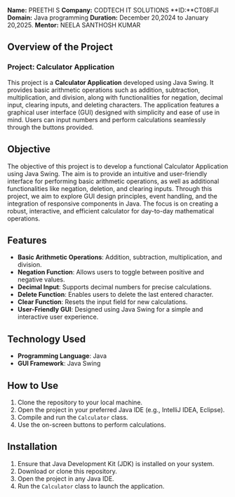 **Name:** PREETHI S
**Company:** CODTECH IT SOLUTIONS
**ID:**CT08FJI
**Domain:** Java programming
**Duration:** December 20,2024 to January 20,2025.
**Mentor:** NEELA SANTHOSH KUMAR

## Overview of the Project
### Project: Calculator Application

This project is a **Calculator Application** developed using Java Swing. It provides basic arithmetic operations such as addition, subtraction, multiplication, and division, along with functionalities for negation, decimal input, clearing inputs, and deleting characters. The application features a graphical user interface (GUI) designed with simplicity and ease of use in mind. Users can input numbers and perform calculations seamlessly through the buttons provided.

## Objective

The objective of this project is to develop a functional Calculator Application using Java Swing. The aim is to provide an intuitive and user-friendly interface for performing basic arithmetic operations, as well as additional functionalities like negation, deletion, and clearing inputs. Through this project, we aim to explore GUI design principles, event handling, and the integration of responsive components in Java. The focus is on creating a robust, interactive, and efficient calculator for day-to-day mathematical operations.

## Features

- **Basic Arithmetic Operations**: Addition, subtraction, multiplication, and division.
- **Negation Function**: Allows users to toggle between positive and negative values.
- **Decimal Input**: Supports decimal numbers for precise calculations.
- **Delete Function**: Enables users to delete the last entered character.
- **Clear Function**: Resets the input field for new calculations.
- **User-Friendly GUI**: Designed using Java Swing for a simple and interactive user experience.

## Technology Used

- **Programming Language**: Java
- **GUI Framework**: Java Swing

## How to Use

1. Clone the repository to your local machine.
2. Open the project in your preferred Java IDE (e.g., IntelliJ IDEA, Eclipse).
3. Compile and run the `Calculator` class.
4. Use the on-screen buttons to perform calculations.

## Installation

1. Ensure that Java Development Kit (JDK) is installed on your system.
2. Download or clone this repository.
3. Open the project in any Java IDE.
4. Run the `Calculator` class to launch the application.



